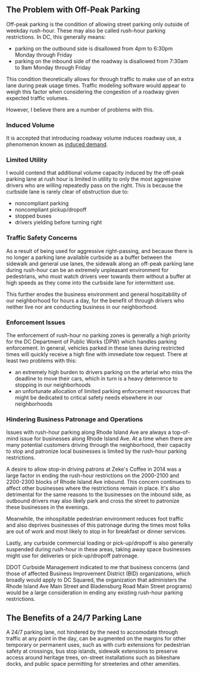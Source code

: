 ## The Problem with Off-Peak Parking
Off-peak parking is the condition of allowing street parking only outside of weekday rush-hour. These may also be called rush-hour parking restrictions. In DC, this generally means:
- parking on the outbound side is disallowed from 4pm to 6:30pm Monday through Friday
- parking on the inbound side of the roadway is disallowed from 7:30am to 9am Monday through Friday

This condition theoretically allows for through traffic to make use of an extra lane during peak usage times. Traffic modeling software would appear to weigh this factor when considering the congestion of a roadway given expected traffic volumes.

However, I believe there are a number of problems with this.

### Induced Volume
It is accepted that introducing roadway volume induces roadway use, a phenomenon known as [induced demand](https://en.wikipedia.org/wiki/Induced_demand).

### Limited Utility
I would contend that additional volume capacity induced by the off-peak parking lane at rush hour is limited in utility to only the most aggressive drivers who are willing repeatedly pass on the right. This is because the curbside lane is rarely clear of obstruction due to:
- noncompliant parking
- noncompliant pickup/dropoff
- stopped buses
- drivers yielding before turning right

### Traffic Safety Concerns
As a result of being used for aggressive right-passing, and because there is no longer a parking lane available curbside as a buffer between the sidewalk and general use lanes, the sidewalk along an off-peak parking lane during rush-hour can be an extremely unpleasant environment for pedestrians, who must watch drivers veer towards them without a buffer at high speeds as they come into the curbside lane for intermittent use.

This further erodes the business environment and general hospitability of our neighborhood for hours a day, for the benefit of through drivers who neither live nor are conducting business in our neighborhood.

### Enforcement Issues
The enforcement of rush-hour no parking zones is generally a high priority for the DC Department of Public Works (DPW) which handles parking enforcement. In general, vehicles parked in these lanes during restricted times will quickly receive a high fine with immediate tow request. There at least two problems with this:
- an extremely high burden to drivers parking on the arterial who miss the deadline to move their cars, which in turn is a heavy deterrence to stopping in our neighborhoods
- an unfortunate allocation of limited parking enforcement resources that might be dedicated to critical safety needs elsewhere in our neighborhoods

### Hindering Business Patronage and Operations
Issues with rush-hour parking along Rhode Island Ave are always a top-of-mind issue for businesses along Rhode Island Ave. At a time when there are many potential customers driving through the neighborhood, their capacity to stop and patronize local businesses is limited by the rush-hour parking restrictions.

A desire to allow stop-in driving patrons at Zeke's Coffee in 2014 was a large factor in ending the rush-hour restrictions on the 2000-2100 and 2200-2300 blocks of Rhode Island Ave inbound. This concern continues to affect other businesses where the restrictions remain in place. It's also detrimental for the same reasons to the businesses on the inbound side, as outbound drivers may also likely park and cross the street to patronize these businesses in the evenings.

Meanwhile, the inhospitable pedestrian environment reduces foot traffic and also deprives businesses of this patronage during the times most folks are out of work and most likely to stop in for breakfast or dinner services.

Lastly, any curbside commercial loading or pick-up/dropoff is also generally suspended during rush-hour in these areas, taking away space businesses might use for deliveries or pick-up/dropoff patronage.

DDOT Curbside Management indicated to me that business concerns (and those of affected Business Improvement District (BID) organizations, which broadly would apply to DC Squared, the organization that administers the Rhode Island Ave Main Street and Bladensburg Road Main Street programs) would be a large consideration in ending any existing rush-hour parking restrictions.

## The Benefits of a 24/7 Parking Lane
A 24/7 parking lane, not hindered by the need to accomodate through traffic at any point in the day, can be augmented on the margins for other temporary or permanent uses, such as with curb extensions for pedestrian safety at crossings, bus stop islands, sidewalk extensions to preserve access around heritage trees, on-street installations such as bikeshare docks, and public space permitting for streeteries and other amenities.